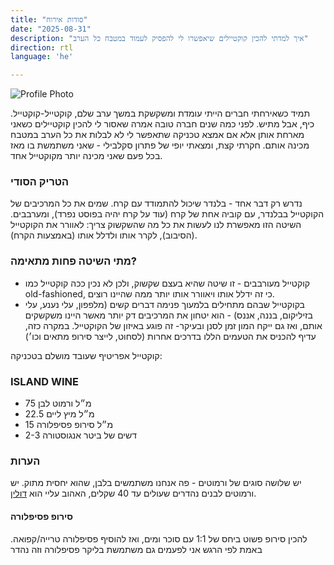 ```yaml
---
title: "סודות אירוח"
date: "2025-08-31"
description: "איך למדתי להכין קוקטיילים שיאפשרו לי להפסיק לעמוד במטבח כל הערב"
direction: rtl
language: 'he'

---
```


![Profile Photo](/static/profile.jpg)

תמיד כשאירחתי חברים הייתי עומדת ומשקשקת במשך ערב שלם, קוקטייל-קוקטייל. כיף, אבל מתיש. 
לפני כמה שנים חברה טובה אמרה שאסור לי להכין קוקטיילים כשאני מארחת אותן אלא אם אמצא טכניקה שתאפשר לי לא לבלות את כל הערב במטבח מכינה אותם. 
חקרתי קצת, ומצאתי יופי של פתרון סקלבילי - שאני משתמשת בו מאז בכל פעם שאני מכינה יותר מקוקטייל אחד. 

### הטריק הסודי
נדרש רק דבר אחד - בלנדר שיכול להתמודד עם קרח. 
שמים את כל המרכיבים של הקוקטייל בבלנדר, עם קוביה אחת של קרח (עוד על קרח יהיה בפוסט נפרד), ומערבבים. השיטה הזו מאפשרת לנו לעשות את כל מה שהשקשוק צריך: לאוורר את הקוקטייל (הסיבוב), לקרר אותו ולדלל אותו (באמצעות הקרח). 

### מתי השיטה פחות מתאימה? 
- קוקטייל מעורבבים - זו שיטה שהיא בעצם שקשוק, ולכן לא נכין ככה קוקטייל כמו old-fashioned, כי זה ידלל אותו ויאוורר אותו יותר ממה שהיינו רוצים. 
- בקוקטייל שבהם מתחילים בלמעוך פנימה דברים קשים (מלפפון, עלי נענע, עלי בזיליקום, בננה, אננס) - הוא יטחון את המרכיבים דק יותר מאשר היינו משקשקים אותם, ואז גם ייקח המון זמן לסנן ובעיקר- זה פוגע באיזון של הקוקטייל. במקרה כזה, עדיף להכניס את הטעמים הללו בדרכים אחרות (לסחוט, לייצר סירופ מתאים וכו׳)


קוקטייל אפריטיף שעובד מושלם בטכניקה: 
### ISLAND WINE 
- 75 מ״ל ורמוט לבן
- 22.5 מ״ל מיץ ליים
- 15 מ״ל סירופ פסיפלורה
- 2-3 דשים של ביטר אנגוסטורה

### הערות
יש שלושה סוגים של ורמוטים - פה אנחנו משתמשים בלבן, שהוא יחסית מתוק. 
יש ורמוטים לבנים נהדרים שעולים עד 40 שקלים, האהוב עליי הוא 
[דולין](https://www.eliasi.co.il/dolin-de-chambery-blanc-sweet). 

#### סירופ פסיפלורה
 להכין סירופ פשוט ביחס של 1:1 עם סוכר ומים, ואז להוסיף פסיפלורה טרייה/קפואה. באמת לפי הרגש 
 אני לפעמים גם משתמשת בליקר פסיפלורה וזה נהדר